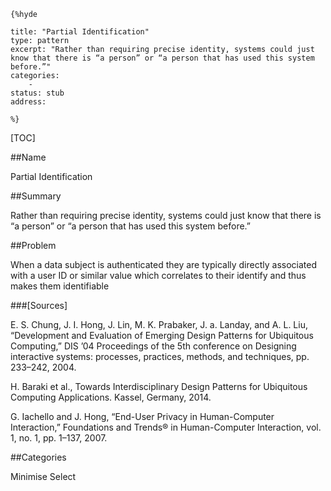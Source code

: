     {%hyde

    title: "Partial Identification"
    type: pattern
    excerpt: "Rather than requiring precise identity, systems could just know that there is “a person” or “a person that has used this system before.”"
    categories:
        - 
    status: stub
    address:

    %}

[TOC]


##Name
<!--Primary name the pattern is known by.-->

Partial Identification

<!--###[Also Known As]-->
<!-- All other names the pattern is known by.-->



##Summary
<!-- One short paragraph summarising the pattern.-->

Rather than requiring precise identity, systems could just know that there is “a person” or “a person that has used this system before.”

<!--##Context-->
<!-- The situations in which the pattern may apply.-->



##Problem
<!-- The problem a pattern addresses, including a list of forces describing why a problem might be difficult to solve.-->

When a data subject is authenticated they are typically directly associated with a user ID or similar value which correlates to their identify and thus makes them identifiable

<!--##Solution-->
<!-- A concise description of how the pattern addresses the problem.-->



<!--###[Structure]-->
<!--A detailed specification of the structural aspects of the pattern. A class diagram if applicable.-->



<!--###[Implementation]-->
<!--Guidelines for implementing the pattern; code fragments; suggested PETS; policy fragments.-->



<!--##Consequences-->
<!--The advantages (benefits) and disadvantages (liabilities) of applying the pattern.-->



<!--###[Constraints]-->
<!-- limitations as a consequence of applying the pattern.-->



<!--##Examples-->
<!--Motivational example to see how the pattern is applied.-->



<!--###[Known Uses]-->
<!-- Pointers to various applications of the pattern.-->



<!--##See Also-->
<!-- Any pointers to relevant information, not contained in the subfields below.-->



<!--###[Related Patterns]-->
<!-- Supporting and conflicting patterns-->



###[Sources]
<!-- References to the original source of the pattern.-->

E. S. Chung, J. I. Hong, J. Lin, M. K. Prabaker, J. a. Landay, and A. L. Liu, “Development and Evaluation of Emerging Design Patterns for Ubiquitous Computing,” DIS ’04 Proceedings of the 5th conference on Designing interactive systems: processes, practices, methods, and techniques, pp. 233–242, 2004.

H. Baraki et al., Towards Interdisciplinary Design Patterns for Ubiquitous Computing Applications. Kassel, Germany, 2014.

G. Iachello and J. Hong, “End-User Privacy in Human-Computer Interaction,” Foundations and Trends® in Human-Computer Interaction, vol. 1, no. 1, pp. 1–137, 2007.

<!--##General Comments-->
<!-- Separate discussion on the pattern.-->



##Categories
<!-- Placeholder for future agreed upon categories as per collaboration's evaluation.-->
Minimise
Select

<!--##Tags-->
<!-- User definable descriptors for additional correlation.-->




